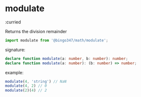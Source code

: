 # modulate

:curried

Returns the division remainder

```javascript
import modulate from '@bingo347/math/modulate';
```

signature:

```typescript
declare function modulate(a: number, b: number): number;
declare function modulate(a: number): (b: number) => number;
```

example:

```javascript
modulate(4, 'string') // NaN
modulate(4, 2) // 0
modulate(2)(4) // 2
```

